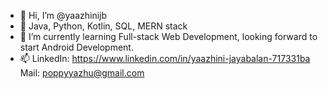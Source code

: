- 🎀 Hi, I’m @yaazhinijb
- 👀 Java, Python, Kotlin, SQL, MERN stack
- 🌱 I’m currently learning Full-stack Web Development, looking forward to start Android Development.
- 📫 LinkedIn: https://www.linkedin.com/in/yaazhini-jayabalan-717331ba
                          Mail: poppyyazhu@gmail.com

<!---
yaazhinijb/yaazhinijb is a ✨ special ✨ repository because its `README.md` (this file) appears on your GitHub profile.
You can click the Preview link to take a look at your changes.
--->
